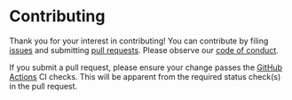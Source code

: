 # Contributing

Thank you for your interest in contributing! You can contribute by filing [issues](https://github.com/stepchowfun/paxos/issues) and submitting [pull requests](https://github.com/stepchowfun/paxos/pulls). Please observe our [code of conduct](https://github.com/stepchowfun/paxos/blob/main/CODE_OF_CONDUCT.md).

If you submit a pull request, please ensure your change passes the [GitHub Actions](https://github.com/stepchowfun/paxos/actions) CI checks. This will be apparent from the required status check(s) in the pull request.
